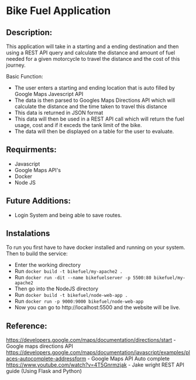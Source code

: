 # Bike Fuel Application

## Description:

This application will take in a starting and a ending destination and then using a REST API query and calculate the distance and amount of fuel needed for a given motorcycle to travel the distance and the cost of this journey.

Basic Function:
- The user enters a starting and ending location that is auto filled by Google Maps Javescript API
- The data is then parsed to Googles Maps Directions API which will calculate the distance and the time taken to travel this distance
- This data is returned in JSON format
- This data will then be used in a REST API call which will return the fuel usage, cost and if it exceds the tank limit of the bike.
- The data will then be displayed on a table for the user to evaluate.

## Requirments:
- Javascript
- Google Maps API's
- Docker
- Node JS

## Future Additions:
- Login System and being able to save routes.

## Instalations
To run you first have to have docker installed and running on your system.
Then to build the service:
* Enter the working directory
* Run `docker build -t bikefuel/my-apache2 .`
* Run `docker run -dit --name bikefuelserver -p 5500:80 bikefuel/my-apache2`
* Then go into the NodeJS directory
* Run `docker build -t bikefuel/node-web-app .`
* Run `docker run -p 9000:9000 bikefuel/node-web-app`
* Now you can go to http://localhost:5500 and the website will be live.

## Reference:

https://developers.google.com/maps/documentation/directions/start - Google maps directions API
https://developers.google.com/maps/documentation/javascript/examples/places-autocomplete-addressform - Google Maps API Auto complete
https://www.youtube.com/watch?v=4T5Gnrmzjak - Jake wright REST API guide (Using Flask and Python)



